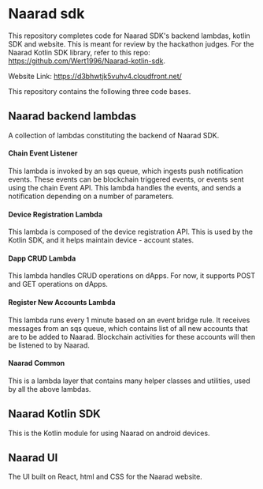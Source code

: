 # Naarad sdk
This repository completes code for Naarad SDK's backend lambdas, kotlin SDK and website. This is meant for review by the hackathon judges. For the Naarad Kotlin SDK library, refer to this repo: https://github.com/Wert1996/Naarad-kotlin-sdk.

Website Link: https://d3bhwtjk5vuhv4.cloudfront.net/


This repository contains the following three code bases.

## Naarad backend lambdas

A collection of lambdas constituting the backend of Naarad SDK.

#### Chain Event Listener

This lambda is invoked by an sqs queue, which ingests push notification events. These events can be blockchain triggered events, or events sent using the chain Event API.
This lambda handles the events, and sends a notification depending on a number of parameters.

#### Device Registration Lambda

This lambda is composed of the device registration API. This is used by the Kotlin SDK, and it helps maintain device - account states.

#### Dapp CRUD Lambda

This lambda handles CRUD operations on dApps. For now, it supports POST and GET operations on dApps.

#### Register New Accounts Lambda

This lambda runs every 1 minute based on an event bridge rule. It receives messages from an sqs queue, which contains list of all new accounts that are to be added to Naarad. Blockchain activities for these accounts will then be listened to by Naarad.

#### Naarad Common

This is a lambda layer that contains many helper classes and utilities, used by all the above lambdas.

## Naarad Kotlin SDK

This is the Kotlin module for using Naarad on android devices.

## Naarad UI

The UI built on React, html and CSS for the Naarad website.
